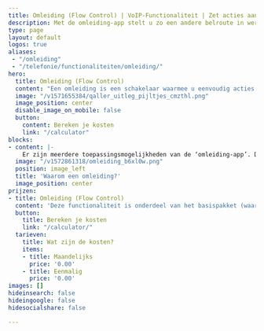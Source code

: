 ```yaml
---
title: Omleiding (Flow Control) | VoIP-Functionaliteit | Zet acties aan & uit
description: Met de omleiding-app stelt u zo een andere belroute in werking. Erg handig voor ad hoc afwezigheid of op drukke momenten qua inkomende telefonie.
type: page
layout: default
logos: true
aliases: 
 - "/omleiding"
 - "/telefonie/functionaliteiten/omleiding/"
hero:
  title: Omleiding (Flow Control)
  content: "Een omleiding is een schakelaar waarmee u eenvoudig acties aan- of uitzet. Je kunt voor elk nummer omleidingen aanmaken. Daarnaast kun je in één nummer meerdere omleidingen plaatsen."
  image: "/v1571655384/qaller_uitleg_pijltjes_cmzthl.png"
  image_position: center
  disable_image_on_mobile: false
  button:
    content: Bereken je kosten
    link: "/calculator"
blocks:
- content: |-
    Er zijn meerdere toepassingsmogelijkheden van de ‘omleiding-app’. Denk hierbij bijvoorbeeld aan het inschakelen van een doorschakeling naar een (wisselend) mobiel nummer als je kantoor verlaat. Of een omleiding bij vergaderingen, bedrijfsuitjes, kerstborrel, maar ook bij calamiteiten, storingen, etc. Je kunt alle functionaliteiten van ons bedieningspaneel in de omleiding plaatsen.<br><br><a href="https://www.callvoip.nl/ondersteuning/simmpl-functionaliteiten/omleidings-app/" class="button">Hoe werkt het?</a>
  image: "/v1572861318/omleiding_b6xl0w.png"
  position: image_left
  title: 'Waarom een omleiding?'
  image_position: center
prijzen:
- title: Omleiding (Flow Control)
  content: 'Deze functionaliteit is onderdeel van het basispakket (waar u €7,50 excl. BTW voor betaalt)'
  button:
    title: Bereken je kosten
    link: "/calculator/"
  tarieven:
    title: Wat zijn de kosten?
    items:
    - title: Maandelijks
      price: '0.00'
    - title: Eenmalig
      price: '0.00'
images: []
hideinsearch: false
hideingoogle: false
hidesocialshare: false

---
```


